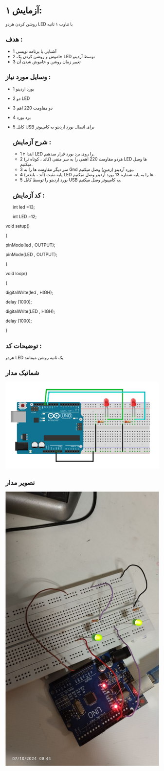 # آزمایش ۱:
 روشن کردن هردو LED با تناوب ۱ ثانیه


## هدف :
* 1 آشنایی با برنامه نویسی
* 2 خاموش و روشن کردن یک LED توسط آردینو
* 3 تغییر زمان روشن و خاموش شدن آن


## وسایل مورد نیاز :
* 1 بورد اردینو
* 2 دو LED
* 3 دو مقاومت 220 اهم
* 4 برد بورد
* 5 کابل  USB  برای اتصال بورد اردینو به کامپیوتر


  ## شرح آزمایش :
  * 1 ابتدا ۲ LED را روی برد بورد قرار میدهیم.
  * 2 هردو مقاومت 220 اهمی را به سر منفی (کاتد ، کوتاه تر) LED ها وصل میکنیم.
  * 3 سر دیگر مقاومت ها را به Gnd بورد آردینو (زمین) وصل میکنیم.
  * 4 پایه مثبت (آند ، بلندتر) LED ها را به پایه شماره 13 بورد آردینو وصل میکنیم.
  * 5 بورد اردینو را توسط کابل  USB  به کامپیوتر وصل میکنیم.

 
  ## کد آزمایش :
  int led =13;
  
  int LED =12;
  
void setup() 

{

pinMode(led , OUTPUT);

pinMode(LED , OUTPUT);

}

void loop() 

{

digitalWrite(led , HIGH);

delay (1000);

digitalWrite(LED , HIGH);

delay (1000);

}


  ## توضیحات کد  :
  هردو LED یک ثانیه روشن میمانند

  ## شماتیک مدار
![توضیح تصویر](https://github.com/Rahel12384/microprocessor-2/blob/main/Micro1/22.png)


## تصویر مدار
![توضیح تصویر](https://github.com/Rahel12384/microprocessor-2/blob/main/Micro1/Report%201/IMG_20241013_211818_415.jpg)
 
  
